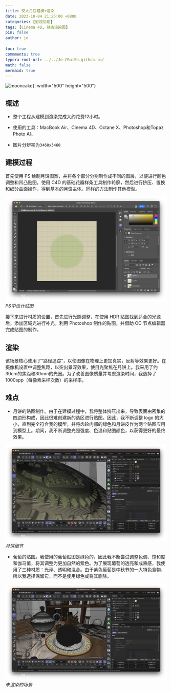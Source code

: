 ```yaml
---
title: 交大月饼建模+渲染
date: 2023-10-04 21:25:00 +0800
categories: [影视后期]
tags: [Cinema 4D, 静态渲染图]     
pin: false
author: jo

toc: true
commments: true
typora-root-url: ../../Jo-CRuiSe.github.io/
math: false
mermaid: true
---
```


![mooncake](/assets/blog_res/2023-10-04-Mooncake.assets/mooncake.png){: width="500" height="500"}

## 概述

- 整个工程从建模到渲染完成大约花费12小时。

- 使用的工具：MacBook Air、Cinema 4D、Octane X、Photoshop和Topaz Photo AI。

- 图片分辨率为`3460x3460`

## 建模过程

首先使用 PS 绘制月饼图案，并将各个部分分别制作成不同的图层，以便进行颜色调整和凹凸贴图。使用 C4D 的基础花瓣样条工具制作轮廓，然后进行挤压、置换和细分曲面操作，得到基本的月饼主体。同样的方法制作其他模型。

![mooncakepslayers](/assets/blog_res/2023-10-04-Mooncake.assets/mooncakepslayers-6684900.png)
_PS中设计贴图_

接下来进行材质的设置，首先进行光照调整，在使用 HDR 贴图找到适合的光源后，添加区域光进行补光。利用 Photoshop 制作的贴图，并借助 OC 节点编辑器完成贴图的制作。

## 渲染

该场景核心使用了“路径追踪”，以使图像在物理上更加真实，反射等效果更好。在摄像机设置中调整焦距，以突出景深效果，使目光聚焦在月饼上。我采用了约30cm的焦距和30mm的光圈。为了改善图像质量并考虑渲染时间，我选择了1000spp（每像素采样次数）的采样率。

## 难点

- 月饼的贴图制作。由于在建模过程中，我将整体挤压出来，导致表面由密集的四边形构成，因此很难创建新的选区进行贴图。因此，我不断调整 logo 的大小，直到完全符合我的模型，并将齿轮内部的绿色和月饼皮作为两个贴图应用到模型上。期间，我不断调整光照强度、色温和贴图颜色，以获得更好的最终效果。

![mooncakedetail](/assets/blog_res/2023-10-04-Mooncake.assets/mooncakedetail-6685148.png)
_月饼细节_

- 葡萄的贴图。我使用的葡萄贴图是绿色的，因此我不断尝试调整色调、饱和度和伽马值，将其调整为更加自然的紫色。为了展现葡萄的透亮和成熟感，我使用了三种材质：光泽、透明和混合。由于紫色葡萄是中秋节的一大特色食物，所以我选择保留它，而不是使用绿色或将其删除。

![mooncakeunrendered](/assets/blog_res/2023-10-04-Mooncake.assets/mooncakeunrendered-6685169.png)
_未渲染的场景_

